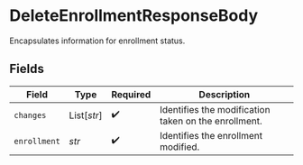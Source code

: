 # DeleteEnrollmentResponseBody

Encapsulates information for enrollment status. 


## Fields

| Field                                                | Type                                                 | Required                                             | Description                                          |
| ---------------------------------------------------- | ---------------------------------------------------- | ---------------------------------------------------- | ---------------------------------------------------- |
| `changes`                                            | List[*str*]                                          | :heavy_check_mark:                                   | Identifies the modification taken on the enrollment. |
| `enrollment`                                         | *str*                                                | :heavy_check_mark:                                   | Identifies the enrollment modified.                  |